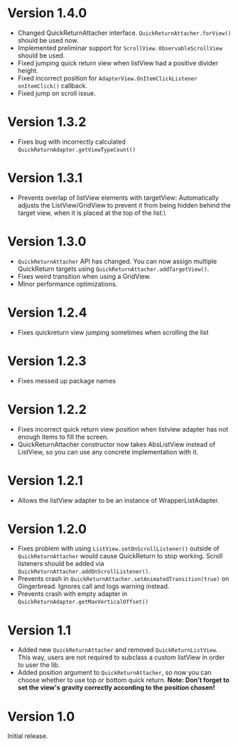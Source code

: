 # Version 1.4.0

* Changed QuickReturnAttacher interface. ``QuickReturnAttacher.forView()`` should be used now.
* Implemented preliminar support for ``ScrollView``. ``ObservableScrollView`` should be used.
* Fixed jumping quick return view when listView had a positive divider height.
* Fixed incorrect position for ``AdapterView.OnItemClickListener`` ``onItemClick()`` callback.
* Fixed jump on scroll issue.

# Version 1.3.2

* Fixes bug with incorrectly calculated ``QuickReturnAdapter.getViewTypeCount()``

# Version 1.3.1

* Prevents overlap of listView elements with targetView: Automatically adjusts the ListView/GridView to prevent it from being hidden behind the target view, when it is placed at the top of the list.\

# Version 1.3.0

* ``QuickReturnAttacher`` API has changed. You can now assign multiple QuickReturn targets using ``QuickReturnAttacher.addTargetView()``.
* Fixes weird transition when using a GridView.
* Minor performance optimizations.

# Version 1.2.4

* Fixes quickreturn view jumping sometimes when scrolling the list

# Version 1.2.3

* Fixes messed up package names

# Version 1.2.2

* Fixes incorrect quick return view position when listview adapter has not enough items to fill the screen.
* QuickReturnAttacher constructor now takes AbsListView instead of ListView, so you can use any concrete implementation with it.

# Version 1.2.1

* Allows the listView adapter to be an instance of WrapperListAdapter.

# Version 1.2.0

* Fixes problem with using ``ListView.setOnScrollListener()`` outside of ``QuickReturnAttacher`` would cause QuickReturn to stop working. Scroll listeners should be added via ``QuickReturnAttacher.addOnScrollListener()``.
* Prevents crash in ``QuickReturnAttacher.setAnimatedTransition(true)`` on Gingerbread. Ignores call and logs warning instead.
* Prevents crash with empty adapter in ``QuickReturnAdapter.getMaxVerticalOffset()``

# Version 1.1

* Added new ``QuickReturnAttacher`` and removed ``QuickReturnListView``. This way, users are not required to subclass a custom listView in order to user the lib.
* Added position argument to ``QuickReturnAttacher``, so now you can choose whether to use top or bottom quick return. **Note: Don't forget to set the view's gravity correctly according to the position chosen!**

# Version 1.0

Initial release.